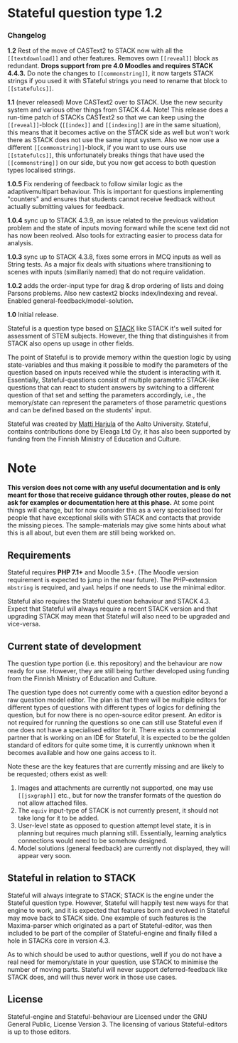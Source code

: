 # Stateful question type 1.2

### Changelog

**1.2** Rest of the move of CASText2 to STACK now with all the `[[textdownload]]` and other features. Removes own `[[reveal]]` block as redundant. **Drops support from pre 4.0 Moodles and requires STACK 4.4.3.** Do note the changes to `[[commonstring]]`, it now targets STACK strings if you used it with STateful strings you need to rename that block to `[[statefulcs]]`.

**1.1** (never released) Move CASText2 over to STACK. Use the new security system and various other things from STACK 4.4. Note! This release does a run-time patch of STACKs CASText2 so that we can keep using the `[[reveal]]`-block (`[[index]]` and `[[indexing]]` are in the same situation), this means that it becomes active on the STACK side as well but won't work there as STACK does not use the same input system. Also we now use a different `[[commonstring]]`-block, if you want to use ours use `[[statefulcs]]`, this unfortunately breaks things that have used the `[[commonstring]]` on our side, but you now get access to both question types localised strings.

**1.0.5** Fix rendering of feedback to follow similar logic as the adaptivemultipart behaviour. This is important for questions implementing "counters" and ensures that students cannot receive feedback without actually submitting values for feedback.

**1.0.4** sync up to STACK 4.3.9, an issue related to the previous validation problem and the state of inputs moving forward while the scene text did not has now been reolved. Also tools for extracting easier to process data for analysis.

**1.0.3** sync up to STACK 4.3.8, fixes some errors in MCQ inputs as well as String tests. As a major fix deals with situations where transitioning to scenes with inputs (simillarily named) that do not require validation.

**1.0.2** adds the order-input type for drag & drop ordering of lists and doing Parsons problems. Also new castext2 blocks index/indexing and reveal. Enabled general-feedback/model-solution.

**1.0** Initial release.



Stateful is a question type based on [STACK](https://github.com/maths/moodle-qtype_stack/) like STACK it's well suited for assessment of STEM subjects. However, the thing that distinguishes it from STACK also opens up usage in other fields.

The point of Stateful is to provide memory within the question logic by using state-variables and thus making it possible to modify the parameters of the question based on inputs received while the student is interacting with it. Essentially, Stateful-questions consist of multiple parametric STACK-like questions that can react to student answers by switching to a different question of that set and setting the parameters accordingly, i.e., the memory/state can represent the parameters of those parametric questions and can be defined based on the students' input.

Stateful was created by [Matti Harjula](http://math.aalto.fi/en/people/matti.harjula) of the Aalto University. Stateful, contains contributions done by Eleaga Ltd Oy, it has also been supported by funding from the Finnish Ministry of Education and Culture.

# Note
**This version does not come with any useful documentation and is only meant for those that receive guidance through other routes, please do not ask for examples or documentation here at this phase.** At some point things will change, but for now consider this as a very specialised tool for people that have exceptional skills with STACK and contacts that provide the missing pieces. The sample-materials may give some hints about what this is all about, but even them are still being workked on.

## Requirements

Stateful requires **PHP 7.1+** and Moodle 3.5+. (The Moodle version requirement is expected to jump in the near future). The PHP-extension `mbstring` is required, and `yaml` helps if one needs to use the minimal editor.

Stateful also requires the Stateful question behaviour and STACK 4.3. Expect that Stateful will always require a recent STACK version and that upgrading STACK may mean that Stateful will also need to be upgraded and vice-versa.


## Current state of development

The question type portion (i.e. this repository) and the behaviour are now ready for use. However, they are still being further developed using funding from the Finnish Ministry of Education and Culture. 

The question type does not currently come with a question editor beyond a raw question model editor. The plan is that there will be multiple editors for different types of questions with different types of logics for defining the question, but for now there is no open-source editor present. An editor is not required for running the questions so one can still use Stateful even if one does not have a specialised editor for it. There exists a commercial partner that is working on an IDE for Stateful, it is expected to be the golden standard of editors for quite some time, it is currently unknown when it becomes available and how one gains access to it.

Note these are the key features that are currently missing and are likely to be requested; others exist as well:

 1. Images and attachments are currently not supported, one may use `[[jsxgraph]]` etc., but for now the transfer formats of the question do not allow attached files.
 2. The `equiv` input-type of STACK is not currently present, it should not take long for it to be added.
 3. User-level state as opposed to question attempt level state, it is in planning but requires much planning still. Essentially, learning analytics connections would need to be somehow designed.
 4. Model solutions (general feedback) are currently not displayed, they will appear very soon.


## Stateful in relation to STACK

Stateful will always integrate to STACK; STACK is the engine under the Stateful question type. However, Stateful will happily test new ways for that engine to work, and it is expected that features born and evolved in Stateful may move back to STACK side. One example of such features is the Maxima-parser which originated as a part of Stateful-editor, was then included to be part of the compiler of Stateful-engine and finally filled a hole in STACKs core in version 4.3.

As to which should be used to author questions, well if you do not have a real need for memory/state in your question, use STACK to minimise the number of moving parts. Stateful will never support deferred-feedback like STACK does, and will thus never work in those use cases.


## License

Stateful-engine and Stateful-behaviour are Licensed under the GNU General Public, License Version 3. The licensing of various Stateful-editors is up to those editors.
